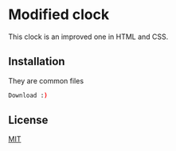 # Modified clock

This clock is an improved one in HTML and CSS.

## Installation

They are common files

```bash
Download :)
```


## License
[MIT](https://choosealicense.com/licenses/mit/)